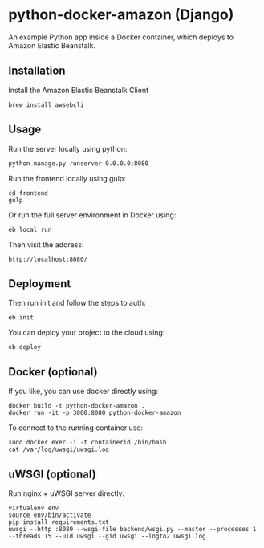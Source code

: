 # python-docker-amazon (Django)

An example Python app inside a Docker container, which deploys to Amazon Elastic Beanstalk.


## Installation

Install the Amazon Elastic Beanstalk Client

    brew install awsebcli


## Usage

Run the server locally using python:

    python manage.py runserver 0.0.0.0:8080

Run the frontend locally using gulp:

    cd frontend
    gulp

Or run the full server environment in Docker using:

    eb local run

Then visit the address:

    http://localhost:8080/


## Deployment

Then run init and follow the steps to auth:

    eb init

You can deploy your project to the cloud using:

    eb deploy


## Docker (optional)

If you like, you can use docker directly using:

    docker build -t python-docker-amazon .
    docker run -it -p 3000:8080 python-docker-amazon

To connect to the running container use:

    sudo docker exec -i -t containerid /bin/bash
    cat /var/log/uwsgi/uwsgi.log

## uWSGI (optional)

Run nginx + uWSGI server directly:

    virtualenv env
    source env/bin/activate
    pip install requirements.txt
    uwsgi --http :8080 --wsgi-file backend/wsgi.py --master --processes 1 --threads 15 --uid uwsgi --gid uwsgi --logto2 uwsgi.log